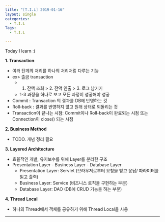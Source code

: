 ```yaml
---
title: "[T.I.L] 2019-01-16"
layout: single
categories:
  - T.I.L
Tags:
  - T.I.L

---
```

Today I learn :)

**1. Transaction**  
* 여러 단계의 처리를 하나의 처리처럼 다루는 기능  
* ex> 출금 transaction  
    - 1. 잔액 조회 > 2. 잔액 인출 > 3. 로그 남기기  
    - 1-3 과정을 하나로 보고 모든 과정이 성공해야 성공  
* Commit : Transaction 의 결과를 DB에 반영하는 것  
* Roll-back : 결과를 반영하지 않고 원래 상태로 되돌리는 것  
* Transaction이 끝나는 시점: Commit이나 Roll-back이 완료되는 시점 또는 Connection이 close() 되는 시점  

**2. Business Method**  
* TODO. 개념 정리 필요  
  

**3. Layered Architecture**  
* 효율적인 개발, 유지보수를 위해 Layer를 분리한 구조  
* Presentation Layer - Business Layer - Database Layer  
    - Presentation Layer: Servlet (브라우저로부터 요청을 받고 응답/ 파라미터를 읽고 출력)  
    - Business Layer: Service (비즈니스 로직을 구현하는 부분)  
    - Database Layer: DAO (DB에 CRUD 기능을 하는 부분)  

**4. Thread Local**  
* 하나의 Thread에서 객체를 공유하기 위해 Thread Local을 사용  


   

***  
 



